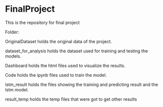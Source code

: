 # FinalProject

This is the repository for final project

Folder:

OriginalDataset holds the original data of the project.

dataset_for_analysis holds the dataset used for training and testing the models.

Dashboard holds the html files used to visualize the results.

Code holds the ipynb files used to train the model.

lstm_result holds the files showing the training and predicting result and the lstm model.

result_temp holds the temp files that were got to get other results
